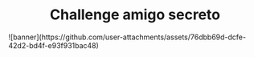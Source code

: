 <h1 align="center"><strong>Challenge amigo secreto</strong></h1>
![banner](https://github.com/user-attachments/assets/76dbb69d-dcfe-42d2-bd4f-e93f931bac48)
